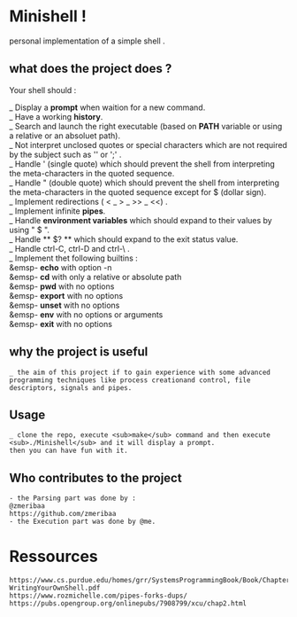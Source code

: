 
# Minishell !
personal implementation of a simple shell .

## what does the project does ?

Your shell should :

_ Display a **prompt** when waition for a new command.<br/>
_ Have a working **history**.<br/>
_ Search and launch the right executable (based on **PATH** variable or using a relative or an absoluet path).<br/>
_ Not interpret unclosed quotes or special characters which are not required by the subject such as '\' or ';' .<br/>
_ Handle ' (single quote) which should prevent the shell from interpreting the meta-characters in the quoted sequence.<br/>
_ Handle " (double quote) which should prevent the shell from interpreting the meta-characters in the quoted sequence except for $ (dollar sign).<br/>
_ Implement redirections ( < _ > _ >> _ <<) .<br/>
_ Implement infinite **pipes**.<br/>
_ Handle **environment variables** which should expand to their values by using " $ ".<br/>
_ Handle ** $? ** which should expand to the exit status value.<br/>
_ Handle ctrl-C, ctrl-D and ctrl-\ .<br/>
_ Implement thet following builtins :<br/>
	&emsp- **echo** with option -n <br/>
	&emsp- **cd** with only a relative or absolute path <br/>
	&emsp- **pwd** with no options <br/>
	&emsp- **export** with no options <br/>
	&emsp- **unset** with no options <br/>
	&emsp- **env** with no options or arguments <br/>
	&emsp- **exit** with no options <br/>
## why the project is useful
	_ the aim of this project if to gain experience with some advanced programming techniques like process creationand control, file descriptors, signals and pipes.
## Usage 
	_ clone the repo, execute <sub>make</sub> command and then execute <sub>./Minishell</sub> and it will display a prompt. 
	then you can have fun with it.
## Who contributes to the project
	- the Parsing part was done by :
	@zmeribaa
	https://github.com/zmeribaa
	- the Execution part was done by @me.
# Ressources
	https://www.cs.purdue.edu/homes/grr/SystemsProgrammingBook/Book/Chapter5-WritingYourOwnShell.pdf
	https://www.rozmichelle.com/pipes-forks-dups/
	https://pubs.opengroup.org/onlinepubs/7908799/xcu/chap2.html

